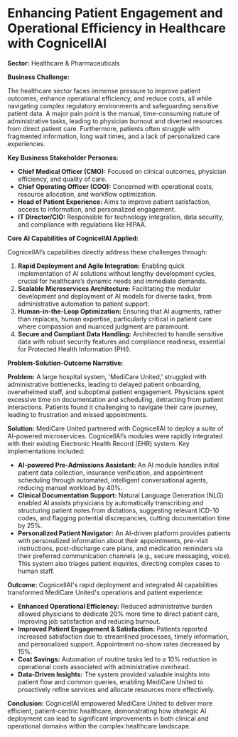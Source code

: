 # Enhancing Patient Engagement and Operational Efficiency in Healthcare with CognicellAI

**Sector:** Healthcare & Pharmaceuticals

**Business Challenge:**

The healthcare sector faces immense pressure to improve patient outcomes, enhance operational efficiency, and reduce costs, all while navigating complex regulatory environments and safeguarding sensitive patient data. A major pain point is the manual, time-consuming nature of administrative tasks, leading to physician burnout and diverted resources from direct patient care. Furthermore, patients often struggle with fragmented information, long wait times, and a lack of personalized care experiences.

**Key Business Stakeholder Personas:**

*   **Chief Medical Officer (CMO):** Focused on clinical outcomes, physician efficiency, and quality of care.
*   **Chief Operating Officer (COO):** Concerned with operational costs, resource allocation, and workflow optimization.
*   **Head of Patient Experience:** Aims to improve patient satisfaction, access to information, and personalized engagement.
*   **IT Director/CIO:** Responsible for technology integration, data security, and compliance with regulations like HIPAA.

**Core AI Capabilities of CognicellAI Applied:**

CognicellAI’s capabilities directly address these challenges through:

1.  **Rapid Deployment and Agile Integration:** Enabling quick implementation of AI solutions without lengthy development cycles, crucial for healthcare’s dynamic needs and immediate demands.
2.  **Scalable Microservices Architecture:** Facilitating the modular development and deployment of AI models for diverse tasks, from administrative automation to patient support.
3.  **Human-in-the-Loop Optimization:** Ensuring that AI augments, rather than replaces, human expertise, particularly critical in patient care where compassion and nuanced judgment are paramount.
4.  **Secure and Compliant Data Handling:** Architected to handle sensitive data with robust security features and compliance readiness, essential for Protected Health Information (PHI).

**Problem-Solution-Outcome Narrative:**

**Problem:** A large hospital system, 'MediCare United,' struggled with administrative bottlenecks, leading to delayed patient onboarding, overwhelmed staff, and suboptimal patient engagement. Physicians spent excessive time on documentation and scheduling, detracting from patient interactions. Patients found it challenging to navigate their care journey, leading to frustration and missed appointments.

**Solution:** MediCare United partnered with CognicellAI to deploy a suite of AI-powered microservices. CognicellAI’s modules were rapidly integrated with their existing Electronic Health Record (EHR) system. Key implementations included:

*   **AI-powered Pre-Admissions Assistant:** An AI module handles initial patient data collection, insurance verification, and appointment scheduling through automated, intelligent conversational agents, reducing manual workload by 40%.
*   **Clinical Documentation Support:** Natural Language Generation (NLG) enabled AI assists physicians by automatically transcribing and structuring patient notes from dictations, suggesting relevant ICD-10 codes, and flagging potential discrepancies, cutting documentation time by 25%.
*   **Personalized Patient Navigator:** An AI-driven platform provides patients with personalized information about their appointments, pre-visit instructions, post-discharge care plans, and medication reminders via their preferred communication channels (e.g., secure messaging, voice). This system also triages patient inquiries, directing complex cases to human staff.

**Outcome:** CognicellAI's rapid deployment and integrated AI capabilities transformed MediCare United's operations and patient experience:

*   **Enhanced Operational Efficiency:** Reduced administrative burden allowed physicians to dedicate 20% more time to direct patient care, improving job satisfaction and reducing burnout.
*   **Improved Patient Engagement & Satisfaction:** Patients reported increased satisfaction due to streamlined processes, timely information, and personalized support. Appointment no-show rates decreased by 15%.
*   **Cost Savings:** Automation of routine tasks led to a 10% reduction in operational costs associated with administrative overhead.
*   **Data-Driven Insights:** The system provided valuable insights into patient flow and common queries, enabling MediCare United to proactively refine services and allocate resources more effectively.

**Conclusion:** CognicellAI empowered MediCare United to deliver more efficient, patient-centric healthcare, demonstrating how strategic AI deployment can lead to significant improvements in both clinical and operational domains within the complex healthcare landscape.